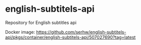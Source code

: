 # english-subtitels-api
Repository for English subtitles api

Docker image:
https://github.com/serhw/english-subtitels-api/pkgs/container/english-subtitels-api/507027690?tag=latest